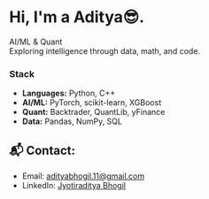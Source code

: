  # Hi, I'm a Aditya😎.

AI/ML & Quant  
Exploring intelligence through data, math, and code.

### Stack
- **Languages:** Python, C++  
- **AI/ML:** PyTorch, scikit-learn, XGBoost  
- **Quant:** Backtrader, QuantLib, yFinance  
- **Data:** Pandas, NumPy, SQL
 
## 📬 Contact:
- Email: [adityabhogil.11@gmail.com](mailto:adityabhogil.11@gmail.com)
- LinkedIn: [Jyotiraditya Bhogil](https://www.linkedin.com/in/jyotiraditya-bhogil)

 
